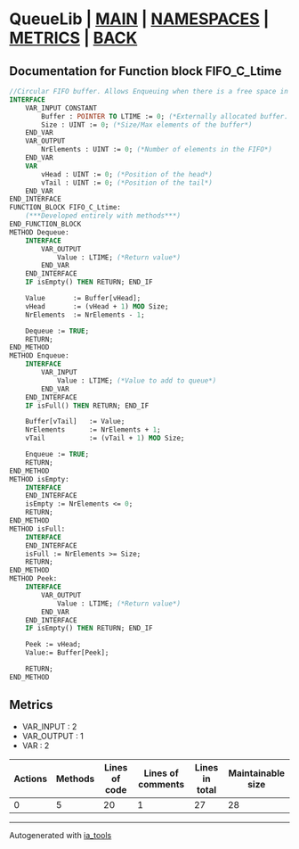 # QueueLib | [MAIN] | [NAMESPACES] | [METRICS] | [BACK]  

## Documentation for Function block FIFO_C_Ltime  

```pascal
//Circular FIFO buffer. Allows Enqueuing when there is a free space in front of the tail  
INTERFACE
    VAR_INPUT CONSTANT
        Buffer : POINTER TO LTIME := 0; (*Externally allocated buffer. Must be in format ARRAY[0..N]. ! Block doesn't check for Null pointer*)
        Size : UINT := 0; (*Size/Max elements of the buffer*)
    END_VAR
    VAR_OUTPUT 
        NrElements : UINT := 0; (*Number of elements in the FIFO*)
    END_VAR
    VAR 
        vHead : UINT := 0; (*Position of the head*)
        vTail : UINT := 0; (*Position of the tail*)
    END_VAR
END_INTERFACE
FUNCTION_BLOCK FIFO_C_Ltime:
    (***Developed entirely with methods***)
END_FUNCTION_BLOCK
METHOD Dequeue:
    INTERFACE
        VAR_OUTPUT 
            Value : LTIME; (*Return value*)
        END_VAR
    END_INTERFACE
    IF isEmpty() THEN RETURN; END_IF

    Value       := Buffer[vHead];
    vHead       := (vHead + 1) MOD Size;
    NrElements  := NrElements - 1;

    Dequeue := TRUE;
    RETURN;
END_METHOD
METHOD Enqueue:
    INTERFACE
        VAR_INPUT 
            Value : LTIME; (*Value to add to queue*)
        END_VAR
    END_INTERFACE
    IF isFull() THEN RETURN; END_IF

    Buffer[vTail]   := Value;
    NrElements      := NrElements + 1;
    vTail           := (vTail + 1) MOD Size;

    Enqueue := TRUE;
    RETURN;
END_METHOD
METHOD isEmpty:
    INTERFACE
    END_INTERFACE
    isEmpty := NrElements <= 0;
    RETURN;
END_METHOD
METHOD isFull:
    INTERFACE
    END_INTERFACE
    isFull := NrElements >= Size;
    RETURN;
END_METHOD
METHOD Peek:
    INTERFACE
        VAR_OUTPUT 
            Value : LTIME; (*Return value*)
        END_VAR
    END_INTERFACE
    IF isEmpty() THEN RETURN; END_IF

    Peek := vHead;
    Value:= Buffer[Peek];

    RETURN;
END_METHOD
```

## Metrics  

- VAR_INPUT : 2
- VAR_OUTPUT : 1
- VAR : 2

| Actions | Methods | Lines of code | Lines of comments | Lines in total | Maintainable size |
| ------- | ------- | ------------- | ----------------- | -------------- | ----------------- |
| 0 | 5 | 20 |1 |27 | 28 |

---
Autogenerated with [ia_tools](https://github.com/tkucic/ia_tools)  

[MAIN]: ../../../../index_st.md
[NAMESPACES]: ../../nsList_st.md
[METRICS]: ../../../metrics_st.md
[BACK]: ../nsMain_st.md
